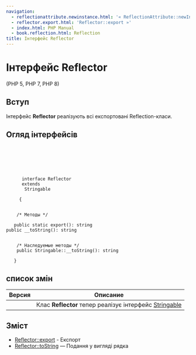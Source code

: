 ```yaml
---
navigation:
  - reflectionattribute.newinstance.html: '« ReflectionAttribute::newInstance'
  - reflector.export.html: 'Reflector::export »'
  - index.html: PHP Manual
  - book.reflection.html: Reflection
title: Інтерфейс Reflector
---
```

# Інтерфейс Reflector

(PHP 5, PHP 7, PHP 8)

## Вступ

Інтерфейс **Reflector** реалізують всі експортовані Reflection-класи.

## Огляд інтерфейсів

```classsynopsis

     
    

    
     
      interface Reflector
      extends
       Stringable
     
     {


    /* Методы */
    
   public static export(): string
public __toString(): string


    /* Наследуемые методы */
    public Stringable::__toString(): string

   }
```

## список змін

| Версия | Описание |
| --- | --- |
|  | Клас **Reflector** тепер реалізує інтерфейс [Stringable](class.stringable.html) |

## Зміст

-   [Reflector::export](reflector.export.html) - Експорт
-   [Reflector::toString](reflector.tostring.html) — Подання у вигляді рядка
